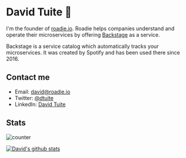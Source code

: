 # David Tuite 👋

I'm the founder of [roadie.io](https://roadie.io). Roadie helps companies understand and operate
their microservices by offering [Backstage](https://github.com/spotify/backstage) as a service.

Backstage is a service catalog which automatically tracks your microservices. It was created
by Spotify and has been used there since 2016.

## Contact me

- Email: [david@roadie.io](mailto:david@roadie.io)
- Twitter: [@dtuite](https://twitter.com/dtuite)
- LinkedIn: [David Tuite](https://www.linkedin.com/in/davidtuite/)

## Stats

![counter](http://enhjh53jo9zumy3.m.pipedream.net.m.pipedream.net)

[![David's github stats](https://github-readme-stats.vercel.app/api?username=dtuite&show_icons=true&hide_border=true)](https://github.com/anuraghazra/github-readme-stats)
